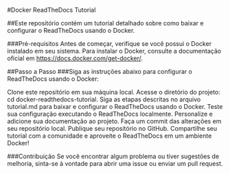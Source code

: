 #Docker ReadTheDocs Tutorial

##Este repositório contém um tutorial detalhado sobre como baixar e configurar o ReadTheDocs usando o Docker.

###Pré-requisitos
Antes de começar, verifique se você possui o Docker instalado em seu sistema. Para instalar o Docker, consulte a documentação oficial em https://docs.docker.com/get-docker/.

##Passo a Passo
###Siga as instruções abaixo para configurar o ReadTheDocs usando o Docker:

Clone este repositório em sua máquina local.
Acesse o diretório do projeto: cd docker-readthedocs-tutorial.
Siga as etapas descritas no arquivo tutorial.md para baixar e configurar o ReadTheDocs usando o Docker.
Teste sua configuração executando o ReadTheDocs localmente.
Personalize e adicione sua documentação ao projeto.
Faça um commit das alterações em seu repositório local.
Publique seu repositório no GitHub.
Compartilhe seu tutorial com a comunidade e aproveite o ReadTheDocs em um ambiente Docker!

###Contribuição
Se você encontrar algum problema ou tiver sugestões de melhoria, sinta-se à vontade para abrir uma issue ou enviar um pull request.
